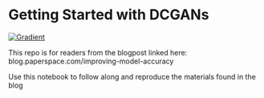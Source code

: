 # Getting Started with DCGANs

[![Gradient](https://assets.paperspace.io/img/gradient-badge.svg)](https://console.paperspace.com/ml-showcase/notebook/ru0uk78z1q0witm?file=DCGANs%20On%20MNIST.ipynb)

This repo is for readers from the blogpost linked here:  
blog.paperspace.com/improving-model-accuracy

Use this notebook to follow along and reproduce the materials found in the blog
